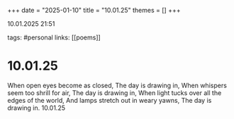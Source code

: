 +++
date = "2025-01-10"
title = "10.01.25"
themes = []
+++

10.01.2025 21:51

tags: #personal
links: [[poems]]

# 10.01.25

When open eyes become as closed,
The day is drawing in,
When whispers seem too shrill for air,
The day is drawing in,
When light tucks over all the edges of the world,
And lamps stretch out in weary yawns,
The day is drawing in.
10.01.25

